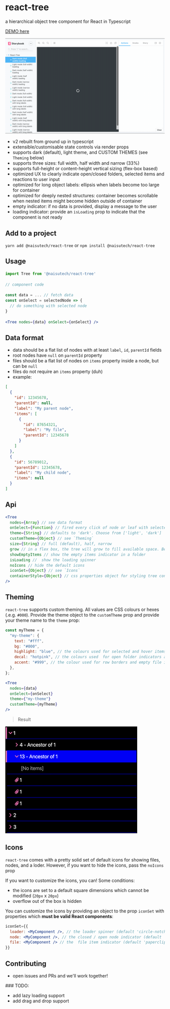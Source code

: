 # react-tree

a hierarchical object tree component for React in Typescript

[DEMO here](https://codesandbox.io/s/naisu-techreact-tree-demo-oewiz)

![demo](./stories/demo/react-tree-demo.gif)

- v2 rebuilt from ground up in typescript
- extensible/customisable state controls via render props
- supports dark (default), light theme, and CUSTOM THEMES (see `Theming` below)
- supports three sizes: full width, half width and narrow (33%)
- supports full-height or content-height vertical sizing (flex-box based)
- optimized UX to clearly indicate open/closed folders, selected items and reactions to user input
- optimized for long object labels: ellipsis when labels become too large for container
- optimized for deeply nested structures: container becomes scrollable when nested items might become hidden outside of container
- empty indicator: if no data is provided, display a message to the user
- loading indicator: provide an `isLoading` prop to indicate that the component is not ready

## Add to a project

`yarn add @naisutech/react-tree` or `npm install @naisutech/react-tree`

## Usage

```jsx
import Tree from '@naisutech/react-tree'

// component code

const data = ... // fetch data
const onSelect = selectedNode => {
  // do something with selected node
}

<Tree nodes={data} onSelect={onSelect} />
```

## Data format

- data should be a flat list of nodes with at least `label`, `id`, `parentId` fields
- root nodes have `null` on `parentId` property
- files should be a flat list of nodes on `items` property inside a node, but can be `null`
- files do not require an `items` property (duh)
- example:

```json
[
  {
    "id": 12345678,
    "parentId": null,
    "label": "My parent node",
    "items": [
      {
        "id": 87654321,
        "label": "My file",
        "parentId": 12345678
      }
    ]
  },
  {
    "id": 56789012,
    "parentId": 12345678,
    "label": "My child node",
    "items": null
  }
]
```

## Api

```jsx
<Tree
  nodes={Array} // see data format
  onSelect={Function} // fired every click of node or leaf with selected item as argument
  theme={String} // defaults to 'dark'. Choose from ['light', 'dark']
  customTheme={Object} // see `Theming`
  size={String} // full (default), half, narrow
  grow // in a flex box, the tree will grow to fill available space. Best used with `flex-direction: column`
  showEmptyItems // show the empty items indicator in a folder
  isLoading //  show the loading spinner
  noIcons // hide the default icons
  iconSet={Object} // see `Icons`
  containerStyle={Object} // css properties object for styling tree container
/>
```

## Theming

`react-tree` supports custom theming. All values are CSS colours or hexes (.e.g. `#000`). Provide the theme object to the `customTheme` prop and provide your theme name to the `theme` prop:

```js
const myTheme = {
  "my-theme": {
    text: "#fff",
    bg: "#000",
    highlight: "blue", // the colours used for selected and hover items
    decal: "hotpink", // the colours used  for open folder indicators and icons
    accent: "#999", // the colour used for row borders and empty file indicators
  },
};
```

```jsx
<Tree
  nodes={data}
  onSelect={onSelect}
  theme={"my-theme"}
  customTheme={myTheme}
/>
```

> Result

![result](./stories/demo/react-tree-theme.png)

## Icons

`react-tree` comes with a pretty solid set of default icons for showing files, nodes, and a loder. However, if you want to hide the icons, pass the `noIcons` prop

If you want to customize the icons, you can! Some conditions:

- the icons are set to a default square dimensions which cannot be modified (`20px` x `20px`)
- overflow out of the box is hidden

You can customize the icons by providing an object to the prop `iconSet` with properties which **must be valid React components**:

```jsx
iconSet={{
  loader: <MyComponent />, // the loader spinner (default 'circle-notch', spins)
  node: <MyComponent />, // the closed / open node indicator (default 'chevron')
  file: <MyComponent /> // the  file item indicator (default 'paperclip')
}}
```

## Contributing

- open issues and PRs and we'll work together!

### TODO:

- add lazy loading support
- add drag and drop support
